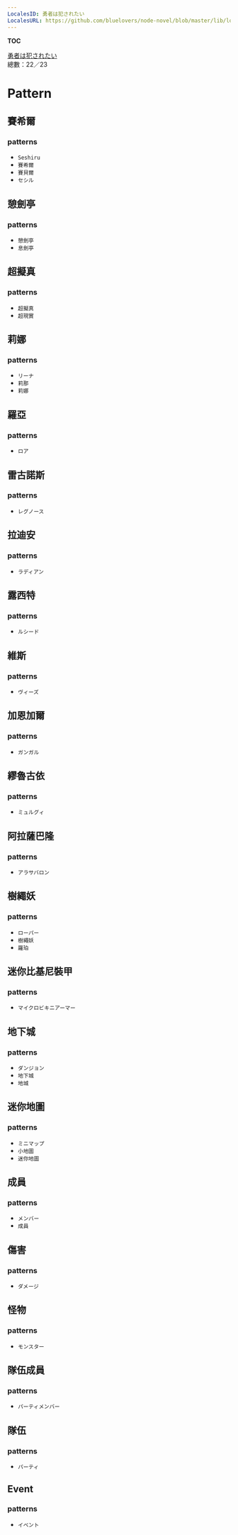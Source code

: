 ```yaml
---
LocalesID: 勇者は犯されたい
LocalesURL: https://github.com/bluelovers/node-novel/blob/master/lib/locales/%E5%8B%87%E8%80%85%E3%81%AF%E7%8A%AF%E3%81%95%E3%82%8C%E3%81%9F%E3%81%84.ts
---
```

__TOC__

[勇者は犯されたい](https://github.com/bluelovers/node-novel/blob/master/lib/locales/%E5%8B%87%E8%80%85%E3%81%AF%E7%8A%AF%E3%81%95%E3%82%8C%E3%81%9F%E3%81%84.ts)  
總數：22／23

# Pattern

## 賽希爾

### patterns

- `Seshiru`
- `賽希爾`
- `賽貝爾`
- `セシル`

## 憩劍亭

### patterns

- `憩劍亭`
- `息劍亭`

## 超擬真

### patterns

- `超擬真`
- `超現實`

## 莉娜

### patterns

- `リーナ`
- `莉那`
- `莉娜`

## 羅亞

### patterns

- `ロア`

## 雷古諾斯

### patterns

- `レグノース`

## 拉迪安

### patterns

- `ラディアン`

## 露西特

### patterns

- `ルシード`

## 維斯

### patterns

- `ヴィーズ`

## 加恩加爾

### patterns

- `ガンガル`

## 繆魯古依

### patterns

- `ミュルグィ`

## 阿拉薩巴隆

### patterns

- `アラサバロン`

## 樹繩妖

### patterns

- `ローパー`
- `樹繩妖`
- `羅珀`

## 迷你比基尼裝甲

### patterns

- `マイクロビキニアーマー`

## 地下城

### patterns

- `ダンジョン`
- `地下城`
- `地城`

## 迷你地圖

### patterns

- `ミニマップ`
- `小地圖`
- `迷你地圖`

## 成員

### patterns

- `メンバー`
- `成員`

## 傷害

### patterns

- `ダメージ`

## 怪物

### patterns

- `モンスター`

## 隊伍成員

### patterns

- `パーティメンバー`

## 隊伍

### patterns

- `パーティ`

## Event

### patterns

- `イベント`


